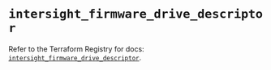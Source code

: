 # `intersight_firmware_drive_descriptor`

Refer to the Terraform Registry for docs: [`intersight_firmware_drive_descriptor`](https://registry.terraform.io/providers/ciscodevnet/intersight/1.0.71/docs/resources/firmware_drive_descriptor).
